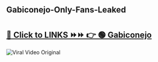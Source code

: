 
 ## Gabiconejo-Only-Fans-Leaked

# <h2><a href="https://clipsfans.com/Gabiconejo&ref=git">🔗 Click to LINKS ⏩⏩ 👉 🟢 Gabiconejo </a></h2>

<a href="https://clipsfans.com/Gabiconejo&ref=git" rel="nofollow" data-target="animated-image.originalLink"><img src="https://i.ibb.co.com/xMMVF88/686577567.gif" alt="Viral Video Original" style="max-width: 100%; display: inline-block;" data-target="animated-image.originalImage"></a>
